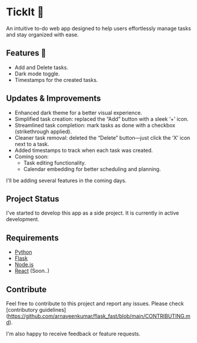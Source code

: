 # TickIt 📝

An intuitive to-do web app designed to help users effortlessly manage tasks and stay organized with ease.

## Features 🚀

* Add and Delete tasks.
* Dark mode toggle.
* Timestamps for the created tasks.

## Updates & Improvements

* Enhanced dark theme for a better visual experience.
* Simplified task creation: replaced the “Add” button with a sleek ‘+’ icon.
* Streamlined task completion: mark tasks as done with a checkbox (strikethrough applied).
* Cleaner task removal: deleted the “Delete” button—just click the ‘X’ icon next to a task.
* Added timestamps to track when each task was created.
* Coming soon:
     * Task editing functionality.
     * Calendar embedding for better scheduling and planning.

I'll be adding several features in the coming days.

## Project Status

I've started to develop this app as a side project. It is currently in active development.  

## Requirements
- [Python](https://www.python.org/downloads/)
- [Flask](https://flask.palletsprojects.com/en/stable/installation/)
- [Node.js](https://nodejs.org/en/download)
- [React](https://react.dev/learn/installation) (Soon..)
  
## Contribute

Feel free to contribute to this project and report any issues. Please check [contributory guidelines] (https://github.com/arnaveenkumar/flask_fast/blob/main/CONTRIBUTING.md).

I'm also happy to receive feedback or feature requests.
